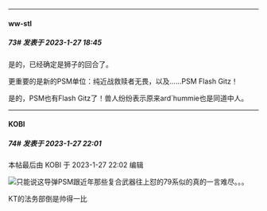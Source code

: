 

*****

####  ww-stl  
##### 73#       发表于 2023-1-27 18:45

是的，已经确定是狮子的回合了。

更重要的是新的PSM单位：纯近战救赎者无畏，以及……PSM Flash Gitz！

是的，PSM也有Flash Gitz了！兽人纷纷表示原来ard`hummie也是同道中人。



*****

####  KOBI  
##### 74#       发表于 2023-1-27 22:01

 本帖最后由 KOBI 于 2023-1-27 22:02 编辑 

<img src="https://static.saraba1st.com/image/smiley/face2017/001.png" referrerpolicy="no-referrer">只能说这导弹PSM跟近年那些复合武器往上怼的79系似的真的一言难尽。。。

KT的法务部倒是帅得一比

